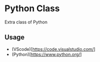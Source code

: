 # Python Class
Extra class of Python

## Usage
- (VScode)[https://code.visualstudio.com/]
- (Python)[https://www.python.org/]